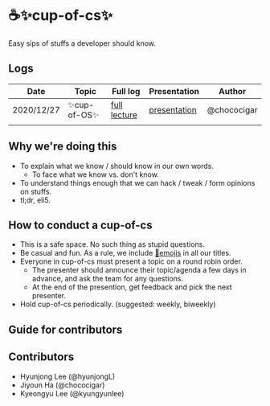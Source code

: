 # ☕✨cup-of-cs✨
Easy sips of stuffs a developer should know.

## Logs
| Date     |Topic|Full log|Presentation|Author      |
|----------|-----|--------|------------|------------|
|2020/12/27|✨cup-of-OS✨|[full lecture](https://github.com/chococigar/cup-of-cs/blob/main/lectures/1_cup-of-os.md)|[presentation](https://docs.google.com/presentation/d/1ya2-NfS2mJQ-V4qFdMmBMXSjMTHaSbZGE-x8RvJ-wiM/edit?usp=sharing)|@chococigar|
|   |   |   |   |   |

## Why we're doing this
* To explain what we know / should know in our own words.
    * To face what we know vs. don't know.
* To understand things enough that we can hack / tweak / form opinions on stuffs.
* tl;dr, eli5.

## How to conduct a cup-of-cs
* This is a safe space. No such thing as stupid questions.
* Be casual and fun. As a rule, we include [🤪emojis](https://emojipedia.org/) in all our titles.
* Everyone in cup-of-cs must present a topic on a round robin order.
    * The presenter should announce their topic/agenda a few days in advance, and ask the team for any questions.
    * At the end of the presention, get feedback and pick the next presenter.
* Hold cup-of-cs periodically. (suggested: weekly, biweekly)

## Guide for contributors


## Contributors
* Hyunjong Lee (@hyunjongL)
* Jiyoun Ha (@chococigar)
* Kyeongyu Lee (@kyungyunlee)
